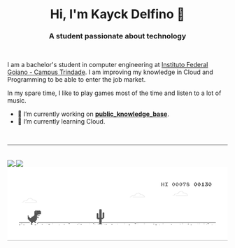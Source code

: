 <h1 align="center"> Hi, I'm Kayck Delfino 👋</h1>

<h3 align="center">A student passionate about technology</h3>

<br />

I am a bachelor's student in computer engineering at [Instituto Federal Goiano - Campus Trindade](https://www.ifgoiano.edu.br/home/index.php/trindade.html). I am improving my knowledge in Cloud and Programming to be able to enter the job market.

In my spare time, I like to play games most of the time and listen to a lot of music.

- 🔭 I’m currently working on **[public_knowledge_base](https://github.com/kayckdelfino/public_knowledge_base)**.
- 🌱 I’m currently learning Cloud.

<br />

---

<br />
<a href="https://github.com/anuraghazra/github-readme-stats">
  <img height="200" align="center" src="https://github-readme-stats.vercel.app/api?username=kayckdelfino&show_icons=true&theme=dracula" style="max-width: 100%;">
</a>
<a href="https://github.com/anuraghazra/convoychat">
  <img height="200" align="center" src="https://github-readme-stats.vercel.app/api/top-langs/?username=kayckdelfino&show_icons=true&theme=dracula&layout=donut" style="max-width: 100%;">
</a>

<br />

<div align="center" height="300">
    <img src="dino.gif" style="max-width: 100%;">
</div>